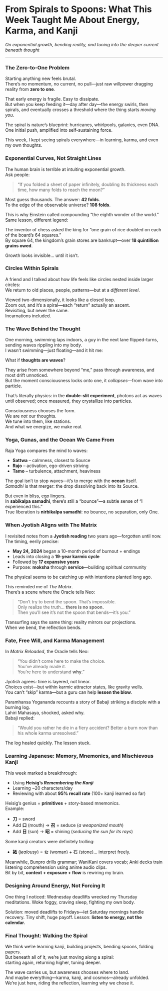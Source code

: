 # **From Spirals to Spoons: What This Week Taught Me About Energy, Karma, and Kanji**  
*On exponential growth, bending reality, and tuning into the deeper current beneath thought*

---

### **The Zero-to-One Problem**

Starting anything new feels brutal.  
There’s no momentum, no current, no pull—just raw willpower dragging reality from **zero to one**.  

That early energy is fragile. Easy to dissipate.  
But when you keep feeding it—day after day—the energy swirls, then spirals, and eventually crosses a threshold where the thing starts *moving you*.  

The spiral is nature’s blueprint: hurricanes, whirlpools, galaxies, even DNA.  
One initial push, amplified into self-sustaining force.  

This week, I kept seeing spirals everywhere—in learning, karma, and even my own thoughts.

### **Exponential Curves, Not Straight Lines**

The human brain is terrible at intuiting exponential growth.  
Ask people:  

> “If you folded a sheet of paper infinitely, doubling its thickness each time, how many folds to reach the moon?”  

Most guess thousands. The answer: **42 folds**.  
To the edge of the observable universe? **108 folds**.  

This is why Einstein called compounding “the eighth wonder of the world.”  
Same lesson, different legend:  

The inventor of chess asked the king for “one grain of rice doubled on each of the board’s 64 squares.”  
By square 64, the kingdom’s grain stores are bankrupt—over **18 quintillion grains owed**.  

Growth looks invisible… until it isn’t.

### **Circles Within Spirals**

A friend and I talked about how life feels like circles nested inside larger circles:  
We return to old places, people, patterns—but at a *different level*.  

Viewed two-dimensionally, it looks like a closed loop.  
Zoom out, and it’s a spiral—each “return” actually an ascent.  
Revisiting, but never the same.  
Incarnations included.

### **The Wave Behind the Thought**

One morning, swimming laps indoors, a guy in the next lane flipped-turns, sending waves rippling into my body.  
I wasn’t swimming—just floating—and it hit me:  

What if **thoughts are waves**?  

They arise from somewhere beyond “me,” pass through awareness, and most drift unnoticed.  
But the moment consciousness locks onto one, it *collapses*—from wave into particle.

That’s literally physics: in the **double-slit experiment**, photons act as waves until observed; once measured, they crystallize into particles.  

Consciousness chooses the form.  
We are *not* our thoughts.  
We tune into them, like stations.  
And what we energize, we make real.

### **Yoga, Gunas, and the Ocean We Came From**

Raja Yoga compares the mind to waves:  
- **Sattwa** – calmness, closest to Source  
- **Rajo** – activation, ego-driven striving  
- **Tamo** – turbulence, attachment, heaviness  

The goal isn’t to stop waves—it’s to merge with the **ocean** itself.  
*Samadhi* is that merger: the drop dissolving back into its Source.  

But even in bliss, ego lingers.  
In **sabikalpa samadhi**, there’s still a “bounce”—a subtle sense of “I experienced this.”  
True liberation is **nirbikalpa samadhi**: no bounce, no separation, only One.

### **When Jyotish Aligns with The Matrix**

I revisited notes from a **Jyotish reading** two years ago—forgotten until now.  
The timing, eerily precise:  
- **May 24, 2024** began a 10-month period of burnout + endings  
- Leads into closing a **19-year karmic cycle**  
- Followed by **17 expansive years**  
- Purpose: **moksha** through **service**—building spiritual community

The physical seems to be catching up with intentions planted long ago.  

This reminded me of *The Matrix*.  
There’s a scene where the Oracle tells Neo:  

> “Don’t try to bend the spoon. That’s impossible.  
> Only realize the truth… **there is no spoon.**  
> Then you’ll see it’s not the spoon that bends—it’s you.”

Transurfing says the same thing: reality mirrors our projections.  
When we bend, the reflection bends.

### **Fate, Free Will, and Karma Management**

In *Matrix Reloaded*, the Oracle tells Neo:  
> “You didn’t come here to make the choice.  
> You’ve already made it.  
> You’re here to understand **why**.”  

Jyotish agrees: time is layered, not linear.  
Choices exist—but within karmic attractor states, like gravity wells.  
You can’t “skip” karma—but a guru can help **lessen the blow**.

Paramhansa Yogananda recounts a story of Babaji striking a disciple with a burning log.  
Lahiri Mahasaya, shocked, asked why.  
Babaji replied:  

> “Would you rather he die in a fiery accident?
> Better a burn now than his whole karma unresolved.”  

The log healed quickly.
The lesson stuck.

### **Learning Japanese: Memory, Mnemonics, and Mischievous Kanji**

This week marked a breakthrough:  
- Using **Heisig’s _Remembering the Kanji_**
- Learning ~20 characters/day
- Reviewing with about **95% recall rate** (100+ kanji learned so far)

Heisig’s genius = **primitives** + story-based mnemonics.  
Example:  
- **刀** = sword  
- Add **口** (mouth) → **召** = seduce (*a weaponized mouth*)  
- Add **日** (sun) → **昭** = shining (*seducing the sun for its rays*)  

Some kanji creators were definitely trolling:  
- **妬** (*jealousy*) = 女 (woman) + 石 (stone)… interpret freely.  

Meanwhile, Bunpro drills grammar; WaniKani covers vocab; Anki decks train listening comprehension using anime audio clips.  
Bit by bit, **context + exposure + flow** is rewiring my brain.

### **Designing Around Energy, Not Forcing It**

One thing I noticed:
Wednesday deadlifts wrecked my Thursday meditations.
Woke foggy, craving sleep, fighting my own body.

Solution: moved deadlifts to Fridays—let Saturday mornings handle recovery.
Tiny shift, huge payoff.
Lesson: **listen to energy, not the calendar.**

### **Final Thought: Walking the Spiral**

We think we’re learning kanji, building projects, bending spoons, folding papers.  
But beneath all of it, we’re just moving along a spiral:  
starting again, returning higher, tuning deeper.

The wave carries us, but awareness chooses where to land.  
And maybe everything—karma, kanji, and cosmos—already unfolded.  
We’re just here, riding the reflection, learning why we chose it.

